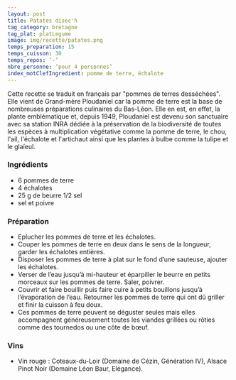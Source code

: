 ```yaml
---
layout: post
title: Patates disec'h
tag_category: bretagne
tag_plat: platLegume
image: img/recette/patates.png
temps_preparation: 15
temps_cuisson: 30
temps_repos: ‘-‘
nbre_personne: ‘pour 4 personnes’
index_motClefIngredient: pomme de terre, échalote
---
```

Cette recette se traduit en français par "pommes de terres desséchées". Elle vient de Grand-mère Ploudaniel car la pomme de terre est la base de nombreuses préparations culinaires du Bas-Léon. Elle en est, en effet, la plante emblématique et, depuis 1949, Ploudaniel est devenu son sanctuaire avec sa station INRA dédiée à la préservation de la biodiversité de toutes les espèces à multiplication végétative comme la pomme de terre, le chou, l'ail, l'échalote et l'artichaut ainsi que les plantes à bulbe comme la tulipe et le glaïeul.    

### Ingrédients
* 6 pommes de terre
* 4 échalotes
* 25 g de beurre 1/2 sel
* sel et poivre

### Préparation
* Eplucher les pommes de terre et les échalotes.
* Couper les pommes de terre en deux dans le sens de la longueur, garder les échalotes entières.
* Disposer les pommes de terre à plat sur le fond d’une sauteuse, ajouter les échalotes.
* Verser de l’eau jusqu’à mi-hauteur et éparpiller le beurre en petits morceaux sur les pommes de terre. Saler, poivrer.
* Couvrir et faire bouillir puis faire cuire à petits bouillons jusqu’à l’évaporation de l’eau. Retourner les pommes de terre qui ont dû griller et finir la cuisson à feu doux.  
* Ces pommes de terre peuvent se déguster seules mais elles accompagnent généreusement toutes les viandes grillées ou rôties comme des tournedos ou une côte de bœuf.

### Vins
* Vin rouge : Coteaux-du-Loir (Domaine de Cézin, Génération IV), Alsace Pinot Noir (Domaine Léon Baur, Elégance).
